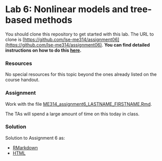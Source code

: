 # Lab 6: Nonlinear models and tree-based methods

You should clone this repository to get started with this lab.  The URL to clone is [https://github.com/lse-me314/assignment06](https://github.com/lse-me314/assignment06).  **You can find detailed instructions on how to do this [here](https://lse-me314.github.io/instructions).**

### Resources

No special resources for this topic beyond the ones already listed on the course handout.

### Assignment

Work with the file [ME314_assignment6_LASTNAME_FIRSTNAME.Rmd](ME314_assignment6_LASTNAME_FIRSTNAME.Rmd).

The TAs will spend a large amount of time on this today in class.


### Solution

Solution to Assignment 6 as:
*  [RMarkdown](ME314_assignment6_solution.Rmd)  
*  [HTML](ME314_assignment6_solution.html)
